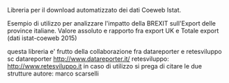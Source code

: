 Libreria per il download automatizzato dei dati Coeweb Istat.

Esempio di utilizzo per analizzare l'impatto della BREXIT sull'Export delle province italiane. 
Valore assoluto e rapporto fra export UK e Totale export (dati istat-coeweb 2015)

questa libreria e' frutto della collaborazione fra datareporter e retesviluppo sc
datareporter http://www.datareporter.it/
retesviluppo: http://www.retesviluppo.it
in caso di utilizzo si prega di citare le due strutture
autore: marco scarselli 